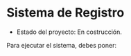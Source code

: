<h1> Sistema de Registro</h1>

- Estado del proyecto: En costrucción.

Para ejecutar el sistema, debes poner:

```npm install react´´´
